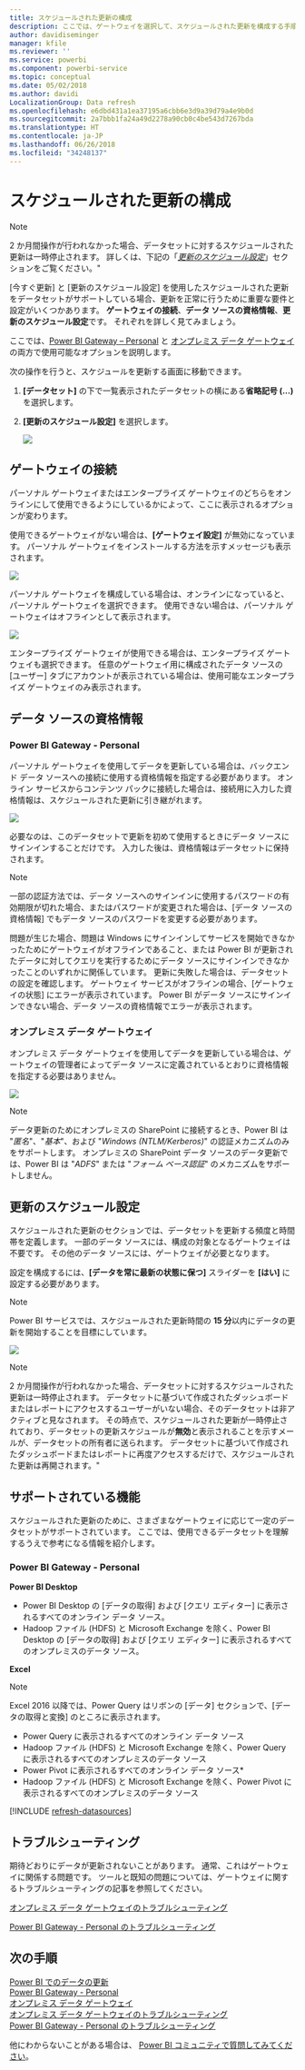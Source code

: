 ```yaml
---
title: スケジュールされた更新の構成
description: ここでは、ゲートウェイを選択して、スケジュールされた更新を構成する手順を説明します。
author: davidiseminger
manager: kfile
ms.reviewer: ''
ms.service: powerbi
ms.component: powerbi-service
ms.topic: conceptual
ms.date: 05/02/2018
ms.author: davidi
LocalizationGroup: Data refresh
ms.openlocfilehash: e6dbd431a1ea37195a6cbb6e3d9a39d79a4e9b0d
ms.sourcegitcommit: 2a7bbb1fa24a49d2278a90cb0c4be543d7267bda
ms.translationtype: HT
ms.contentlocale: ja-JP
ms.lasthandoff: 06/26/2018
ms.locfileid: "34248137"
---
```

# <a name="configuring-scheduled-refresh"></a>スケジュールされた更新の構成

>[!NOTE]
>2 か月間操作が行われなかった場合、データセットに対するスケジュールされた更新は一時停止されます。 詳しくは、下記の「[*更新のスケジュール設定*](#schedule-refresh)」セクションをご覧ください。"
> 
> 

[今すぐ更新] と [更新のスケジュール設定] を使用したスケジュールされた更新をデータセットがサポートしている場合、更新を正常に行うために重要な要件と設定がいくつかあります。 **ゲートウェイの接続**、**データ ソースの資格情報**、**更新のスケジュール設定**です。 それぞれを詳しく見てみましょう。

ここでは、[Power BI Gateway – Personal](personal-gateway.md) と [オンプレミス データ ゲートウェイ](service-gateway-onprem.md)の両方で使用可能なオプションを説明します。

次の操作を行うと、スケジュールを更新する画面に移動できます。

1. **[データセット]** の下で一覧表示されたデータセットの横にある**省略記号 (...)** を選択します。
2. **[更新のスケジュール設定]** を選択します。
   
    ![](media/refresh-scheduled-refresh/dataset-menu.png)

## <a name="gateway-connection"></a>ゲートウェイの接続
パーソナル ゲートウェイまたはエンタープライズ ゲートウェイのどちらをオンラインにして使用できるようにしているかによって、ここに表示されるオプションが変わります。

使用できるゲートウェイがない場合は、**[ゲートウェイ設定]** が無効になっています。 パーソナル ゲートウェイをインストールする方法を示すメッセージも表示されます。

![](media/refresh-scheduled-refresh/gateway-not-configured.png)

パーソナル ゲートウェイを構成している場合は、オンラインになっていると、パーソナル ゲートウェイを選択できます。 使用できない場合は、パーソナル ゲートウェイはオフラインとして表示されます。

![](media/refresh-scheduled-refresh/gateway-connection.png)

エンタープライズ ゲートウェイが使用できる場合は、エンタープライズ ゲートウェイも選択できます。 任意のゲートウェイ用に構成されたデータ ソースの [ユーザー] タブにアカウントが表示されている場合は、使用可能なエンタープライズ ゲートウェイのみ表示されます。

## <a name="data-source-credentials"></a>データ ソースの資格情報
### <a name="power-bi-gateway---personal"></a>Power BI Gateway - Personal
パーソナル ゲートウェイを使用してデータを更新している場合は、バックエンド データ ソースへの接続に使用する資格情報を指定する必要があります。 オンライン サービスからコンテンツ パックに接続した場合は、接続用に入力した資格情報は、スケジュールされた更新に引き継がれます。

![](media/refresh-scheduled-refresh/data-source-credentials-pgw.png)

必要なのは、このデータセットで更新を初めて使用するときにデータ ソースにサインインすることだけです。 入力した後は、資格情報はデータセットに保持されます。

> [!NOTE]
> 一部の認証方法では、データ ソースへのサインインに使用するパスワードの有効期限が切れた場合、またはパスワードが変更された場合は、[データ ソースの資格情報] でもデータ ソースのパスワードを変更する必要があります。
> 
> 

問題が生じた場合、問題は Windows にサインインしてサービスを開始できなかったためにゲートウェイがオフラインであること、または Power BI が更新されたデータに対してクエリを実行するためにデータ ソースにサインインできなかったことのいずれかに関係しています。 更新に失敗した場合は、データセットの設定を確認します。 ゲートウェイ サービスがオフラインの場合、[ゲートウェイの状態] にエラーが表示されています。 Power BI がデータ ソースにサインインできない場合、データ ソースの資格情報でエラーが表示されます。

### <a name="on-premises-data-gateway"></a>オンプレミス データ ゲートウェイ
オンプレミス データ ゲートウェイを使用してデータを更新している場合は、ゲートウェイの管理者によってデータ ソースに定義されているとおりに資格情報を指定する必要はありません。

![](media/refresh-scheduled-refresh/data-source-credentials-egw.png)

> [!NOTE]
> データ更新のためにオンプレミスの SharePoint に接続するとき、Power BI は "*匿名*"、"*基本*"、および "*Windows (NTLM/Kerberos)*" の認証メカニズムのみをサポートします。 オンプレミスの SharePoint データ ソースのデータ更新では、Power BI は "*ADFS*" または "*フォーム ベース認証*" のメカニズムをサポートしません。
> 
> 

## <a name="schedule-refresh"></a>更新のスケジュール設定
スケジュールされた更新のセクションでは、データセットを更新する頻度と時間帯を定義します。 一部のデータ ソースには、構成の対象となるゲートウェイは不要です。 その他のデータ ソースには、ゲートウェイが必要となります。

設定を構成するには、**[データを常に最新の状態に保つ]** スライダーを **[はい]** に設定する必要があります。

> [!NOTE]
> Power BI サービスでは、スケジュールされた更新時間の **15 分**以内にデータの更新を開始することを目標にしています。
> 
> 

![](media/refresh-scheduled-refresh/scheduled-refresh.png)

> [!NOTE]
> 2 か月間操作が行われなかった場合、データセットに対するスケジュールされた更新は一時停止されます。 データセットに基づいて作成されたダッシュボードまたはレポートにアクセスするユーザーがいない場合、そのデータセットは非アクティブと見なされます。 その時点で、スケジュールされた更新が一時停止されており、データセットの更新スケジュールが**無効**と表示されることを示すメールが、データセットの所有者に送られます。 データセットに基づいて作成されたダッシュボードまたはレポートに再度アクセスするだけで、スケジュールされた更新は再開されます。"
> 
> 

## <a name="whats-supported"></a>サポートされている機能
スケジュールされた更新のために、さまざまなゲートウェイに応じて一定のデータセットがサポートされています。 ここでは、使用できるデータセットを理解するうえで参考になる情報を紹介します。

### <a name="power-bi-gateway---personal"></a>Power BI Gateway - Personal
**Power BI Desktop**

* Power BI Desktop の [データの取得] および [クエリ エディター] に表示されるすべてのオンライン データ ソース。
* Hadoop ファイル (HDFS) と Microsoft Exchange を除く、Power BI Desktop の [データの取得] および [クエリ エディター] に表示されるすべてのオンプレミスのデータ ソース。

**Excel**

> [!NOTE]
> Excel 2016 以降では、Power Query はリボンの [データ] セクションで、[データの取得と変換] のところに表示されます。
> 
> 

* Power Query に表示されるすべてのオンライン データ ソース
* Hadoop ファイル (HDFS) と Microsoft Exchange を除く、Power Query に表示されるすべてのオンプレミスのデータ ソース
* Power Pivot に表示されるすべてのオンライン データ ソース\*
* Hadoop ファイル (HDFS) と Microsoft Exchange を除く、Power Pivot に表示されるすべてのオンプレミスのデータ ソース

<!-- Refresh Data sources-->
[!INCLUDE [refresh-datasources](./includes/refresh-datasources.md)]

## <a name="troubleshooting"></a>トラブルシューティング
期待どおりにデータが更新されないことがあります。 通常、これはゲートウェイに関係する問題です。 ツールと既知の問題については、ゲートウェイに関するトラブルシューティングの記事を参照してください。

[オンプレミス データ ゲートウェイのトラブルシューティング](service-gateway-onprem-tshoot.md)

[Power BI Gateway - Personal のトラブルシューティング](service-admin-troubleshooting-power-bi-personal-gateway.md)

## <a name="next-steps"></a>次の手順
[Power BI でのデータの更新](refresh-data.md)  
[Power BI Gateway - Personal](personal-gateway.md)  
[オンプレミス データ ゲートウェイ](service-gateway-onprem.md)  
[オンプレミス データ ゲートウェイのトラブルシューティング](service-gateway-onprem-tshoot.md)  
[Power BI Gateway - Personal のトラブルシューティング](service-admin-troubleshooting-power-bi-personal-gateway.md)  

他にわからないことがある場合は、 [Power BI コミュニティで質問してみてください](http://community.powerbi.com/)。

